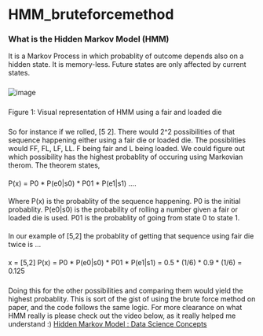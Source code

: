 # HMM_bruteforcemethod
### What is the Hidden Markov Model (HMM) 
It is a Markov Process in which probablity of outcome depends also on a hidden state. 
It is memory-less. Future states are only affected by current states. 
###
![image](https://user-images.githubusercontent.com/81331767/112393995-53177880-8cd2-11eb-899d-6387d2ce3d57.png)
###
Figure 1: Visual representation of HMM using a fair and loaded die
### 
So for instance if we rolled, [5 2]. There would 2^2 possibilities of that sequence happening either using a fair die or loaded die. The possiblities would FF, FL, LF, LL. F being fair and L being loaded. We could figure out which possibility has the highest probablity of occuring using Markovian therom. The theorem states, 
####
P(x) = P0 * P(e0|s0) * P01 * P(e1|s1) .... 
####
Where P(x) is the probablity of the sequence happening. P0 is the initial probablity. P(e0|s0) is the probability of rolling a number given a fair or loaded die is used. P01 is the probablity of going from state 0 to state 1. 
####
In our example of [5,2] the probablity of getting that sequence using fair die twice is ... 
####
x = [5,2]
P(x) = P0 * P(e0|s0) * P01 * P(e1|s1)
     = 0.5 * (1/6) * 0.9 * (1/6) 
     = 0.125
###
Doing this for the other possibilities and comparing them would yield the highest probablity. This is sort of the gist of using the brute force method on paper, and the code follows the same logic. For more clearance on what HMM really is please check out the video below, as it really helped me understand :) 
[Hidden Markov Model : Data Science Concepts](https://www.youtube.com/watch?v=fX5bYmnHqqE&ab_channel=ritvikmath)
